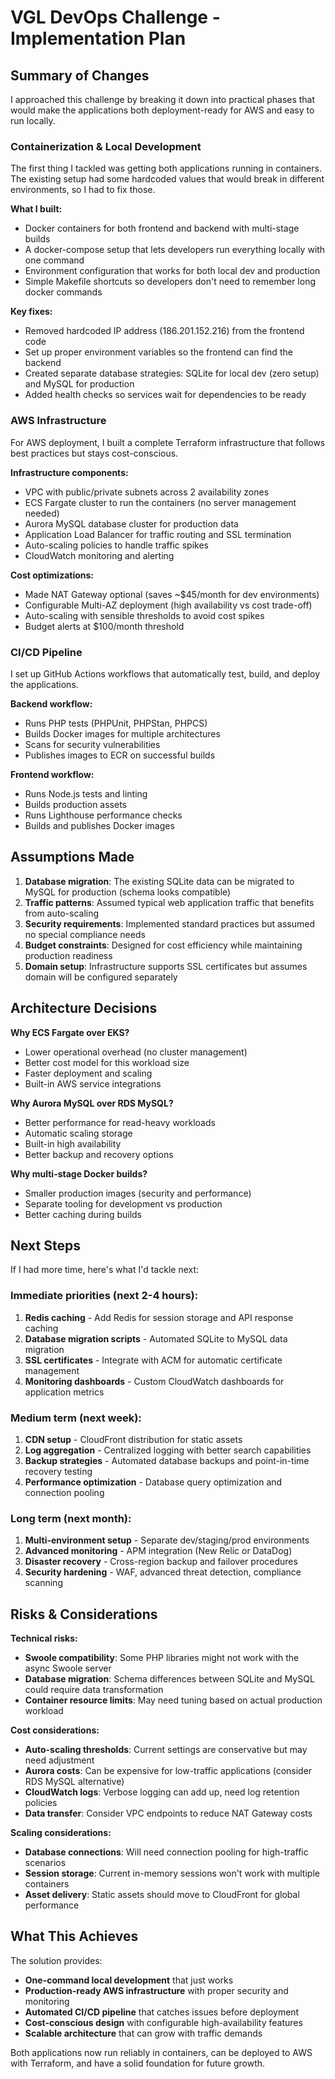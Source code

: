 # VGL DevOps Challenge - Implementation Plan

## Summary of Changes

I approached this challenge by breaking it down into practical phases that would make the applications both deployment-ready for AWS and easy to run locally.

### Containerization & Local Development

The first thing I tackled was getting both applications running in containers. The existing setup had some hardcoded values that would break in different environments, so I had to fix those.

**What I built:**
- Docker containers for both frontend and backend with multi-stage builds
- A docker-compose setup that lets developers run everything locally with one command  
- Environment configuration that works for both local dev and production
- Simple Makefile shortcuts so developers don't need to remember long docker commands

**Key fixes:**
- Removed hardcoded IP address (186.201.152.216) from the frontend code
- Set up proper environment variables so the frontend can find the backend
- Created separate database strategies: SQLite for local dev (zero setup) and MySQL for production
- Added health checks so services wait for dependencies to be ready

### AWS Infrastructure 

For AWS deployment, I built a complete Terraform infrastructure that follows best practices but stays cost-conscious.

**Infrastructure components:**
- VPC with public/private subnets across 2 availability zones
- ECS Fargate cluster to run the containers (no server management needed)
- Aurora MySQL database cluster for production data
- Application Load Balancer for traffic routing and SSL termination
- Auto-scaling policies to handle traffic spikes
- CloudWatch monitoring and alerting

**Cost optimizations:**
- Made NAT Gateway optional (saves ~$45/month for dev environments)
- Configurable Multi-AZ deployment (high availability vs cost trade-off)
- Auto-scaling with sensible thresholds to avoid cost spikes
- Budget alerts at $100/month threshold

### CI/CD Pipeline

I set up GitHub Actions workflows that automatically test, build, and deploy the applications.

**Backend workflow:**
- Runs PHP tests (PHPUnit, PHPStan, PHPCS)
- Builds Docker images for multiple architectures
- Scans for security vulnerabilities
- Publishes images to ECR on successful builds

**Frontend workflow:**
- Runs Node.js tests and linting
- Builds production assets
- Runs Lighthouse performance checks
- Builds and publishes Docker images

## Assumptions Made

1. **Database migration**: The existing SQLite data can be migrated to MySQL for production (schema looks compatible)
2. **Traffic patterns**: Assumed typical web application traffic that benefits from auto-scaling
3. **Security requirements**: Implemented standard practices but assumed no special compliance needs
4. **Budget constraints**: Designed for cost efficiency while maintaining production readiness
5. **Domain setup**: Infrastructure supports SSL certificates but assumes domain will be configured separately

## Architecture Decisions

**Why ECS Fargate over EKS?**
- Lower operational overhead (no cluster management)
- Better cost model for this workload size
- Faster deployment and scaling
- Built-in AWS service integrations

**Why Aurora MySQL over RDS MySQL?**
- Better performance for read-heavy workloads
- Automatic scaling storage
- Built-in high availability
- Better backup and recovery options

**Why multi-stage Docker builds?**
- Smaller production images (security and performance)
- Separate tooling for development vs production
- Better caching during builds

## Next Steps

If I had more time, here's what I'd tackle next:

### Immediate priorities (next 2-4 hours):
1. **Redis caching** - Add Redis for session storage and API response caching
2. **Database migration scripts** - Automated SQLite to MySQL data migration
3. **SSL certificates** - Integrate with ACM for automatic certificate management
4. **Monitoring dashboards** - Custom CloudWatch dashboards for application metrics

### Medium term (next week):
1. **CDN setup** - CloudFront distribution for static assets
2. **Log aggregation** - Centralized logging with better search capabilities  
3. **Backup strategies** - Automated database backups and point-in-time recovery testing
4. **Performance optimization** - Database query optimization and connection pooling

### Long term (next month):
1. **Multi-environment setup** - Separate dev/staging/prod environments
2. **Advanced monitoring** - APM integration (New Relic or DataDog)
3. **Disaster recovery** - Cross-region backup and failover procedures
4. **Security hardening** - WAF, advanced threat detection, compliance scanning

## Risks & Considerations

**Technical risks:**
- **Swoole compatibility**: Some PHP libraries might not work with the async Swoole server
- **Database migration**: Schema differences between SQLite and MySQL could require data transformation
- **Container resource limits**: May need tuning based on actual production workload

**Cost considerations:**
- **Auto-scaling thresholds**: Current settings are conservative but may need adjustment
- **Aurora costs**: Can be expensive for low-traffic applications (consider RDS MySQL alternative)
- **CloudWatch logs**: Verbose logging can add up, need log retention policies
- **Data transfer**: Consider VPC endpoints to reduce NAT Gateway costs

**Scaling considerations:**
- **Database connections**: Will need connection pooling for high-traffic scenarios
- **Session storage**: Current in-memory sessions won't work with multiple containers
- **Asset delivery**: Static assets should move to CloudFront for global performance

## What This Achieves

The solution provides:
- **One-command local development** that just works
- **Production-ready AWS infrastructure** with proper security and monitoring
- **Automated CI/CD pipeline** that catches issues before deployment
- **Cost-conscious design** with configurable high-availability features
- **Scalable architecture** that can grow with traffic demands

Both applications now run reliably in containers, can be deployed to AWS with Terraform, and have a solid foundation for future growth.
